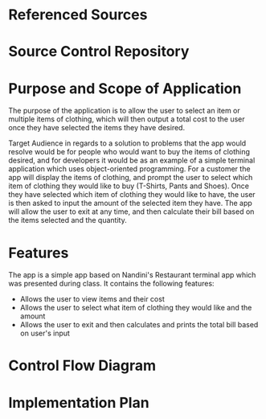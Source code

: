 # Referenced Sources

# Source Control Repository

# Purpose and Scope of Application

The purpose of the application is to allow the user to select an item or multiple items of clothing, which will then output a total cost to the user once they have selected the items they have desired. 



Target Audience in regards to a solution to problems that the app would resolve would be for people who would want to buy the items of clothing desired, and for developers it would be as an example of a simple terminal application which uses object-oriented programming. For a customer the app will display the items of clothing, and prompt the user to  select which item of clothing they would like to buy (T-Shirts, Pants and Shoes). Once they have selected which item of clothing they would like to have, the user is then asked to input the amount of the selected item they have.  The app will allow the user to exit at any time, and then calculate their bill based on the items selected and the quantity.





# Features

The app is a simple app based on Nandini's Restaurant terminal app which was presented during class. It contains the following features:

- Allows the user to view items and their cost
- Allows the user to select what item of clothing they would like and the amount
- Allows the user to exit and then calculates and prints the total bill based on user's input

# Control Flow Diagram

# Implementation Plan







